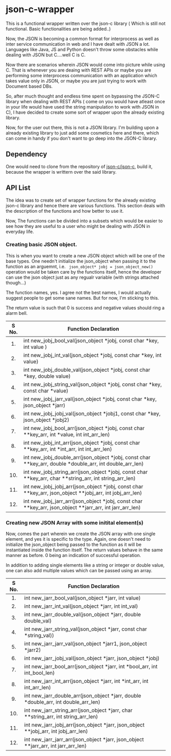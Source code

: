 # json-c-wrapper
This is a functional wrapper written over the json-c library ( Which is still not functional. Basic functionalities are being added..)

Now, the JSON is becoming a common format for interprocess as well as inter service communication in web and I have dealt with JSON a lot. Languages like Java, JS and Python doesn't throw some obstacles while dealing with JSON but C....well C is C.

Now there are scenarios wherein JSON would come into picture while using C. That is whenever you are deaing with REST APIs or maybe you are performing some interprocess communication with an application which takes value only in JSON, or maybe you are just trying to work with Document based DBs.

So, after much thought and endless time spent on bypassing the JSON-C library when dealing with REST APIs ( come on you would have atleast once in your life would have used the string manipulation to work with JSON in C), I have decided to create some sort of wrapper upon the already existing library.

Now, for the user out there, this is not a JSON library. I'm building upon a already existing library to just add some cosmetics here and there, which can come in handy if you don't want to go deep into the JSON-C library.

## Dependency
One would need to clone from the repository of [json-c/json-c](https://github.com/json-c/json-c), build it, because the wrapper is writtern over the said library.

## API List

The idea was to create set of wrapper functions for the already existing json-c library and hence there are various functions. This section deals with the description of the functions and how better to use it.

Now, The functions can be divided into a subsets which would be easier to see how they are useful to a user who might be dealing with JSON in everyday life.

### Creating basic JSON object.

This is when you want to create a new JSON object which will be one of the base types. 
One needn't initialize the json_object when passing it to the function as an arguemnt, i.e. ``` json_object* jobj = json_object_new()``` operation would be taken care by the functions itself, hence the developer can use the json object just as any regualr variable (with strings attached though...)

The function names, yes. I agree not the best names, I would actually suggest people to get some sane names. But for now, I'm sticking to this.

The return value is such that 0 is success and negative values should ring a alarm bell.

|S No.| Function Declaration|  
|:---:|------------------------------------------------------------------------|
|1.|int new_jobj_bool_val(json_object \*jobj, const char \*key, int value )        |  
|2.|int new_jobj_int_val(json_object \*jobj, const char \*key, int value)            |
|3.|int new_jobj_double_val(json_object \*jobj, const char \*key, double value)      |
|4.|int new_jobj_string_val(json_object \*jobj, const char \*key, const char \*value)|
|5.|int new_jobj_jarr_val(json_object \*jobj, const char \*key, json_object \*jarr)|
|6.|int new_jobj_jobj_val(json_object \*jobj1, const char \*key, json_object \*jobj2)|
|7.|int new_jobj_bool_arr(json_object \*jobj, const char \*\*key_arr, int \*value, int int_arr_len)|
|8.|int new_jobj_int_arr(json_object \*jobj, const char \*\*key_arr, int \*int_arr, int int_arr_len)|
|9.|int new_jobj_double_arr(json_object \*jobj, const char \*\*key_arr, double \*double_arr, int double_arr_len)|
|10.|int new_jobj_string_arr(json_object \*jobj, const char \*\*key_arr, char \*\*string_arr, int string_arr_len)|
|11.|int new_jobj_jobj_arr(json_object \*jobj, const char \*\*key_arr, json_object \*\*jobj_arr, int jobj_arr_len)|
|12.|int new_jobj_jarr_arr(json_object \*jobj, const char \*\*key_arr, json_object \*\*jarr_arr, int jarr_arr_len)|


### Creating new JSON Array with some initital element(s)

Now, comes the part wherein we create the JSON array with one single element, and yes it is specific to the type.
Again, one doesn't need to initialize the json_object being passed to the function as it will be instantiated inside the function itself. The return values behave in the same manner as before. 0 being an indication of successful operation.

In addition to adding single elements like a string or integer or double value, one can also add multiple values which can be passed using an array.

|S No. | Function Declaration|  
|:--:|------------------------------------------------------------------------|
| 1. | int new_jarr_bool_val(json_object \*jarr, int value)        |  
| 2. | int new_jarr_int_val(json_object \*jarr, int int_val)            |
| 3. | int new_jarr_double_val(json_object \*jarr, double double_val)      |
| 4. | int new_jarr_string_val(json_object \*jarr, const char \*string_val))|
| 5. | int new_jarr_jarr_val(json_object \*jarr1, json_object \*jarr2)        |
| 6. | int new_jarr_jobj_val(json_object \*jarr, json_object \*jobj) |
| 7. | int new_jarr_bool_arr(json_object \*jarr, int \*bool_arr, int int_bool_len)|
| 8. | int new_jarr_int_arr(json_object \*jarr, int \*int_arr, int int_arr_len) |
| 9. | int new_jarr_double_arr(json_object \*jarr, double \*double_arr, int double_arr_len) |
| 10.| int new_jarr_string_arr(json_object \*jarr, char \*\*string_arr, int string_arr_len) |
| 11.|int new_jarr_jobj_arr(json_object \*jarr, json_object \*\*jobj_arr, int jobj_arr_len)|
|12.|int new_jarr_jarr_arr(json_object \*jarr, json_object \*\*jarr_arr, int jarr_arr_len)|

